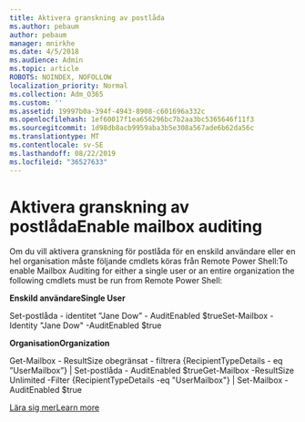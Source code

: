 ```yaml
---
title: Aktivera granskning av postlåda
ms.author: pebaum
author: pebaum
manager: mnirkhe
ms.date: 4/5/2018
ms.audience: Admin
ms.topic: article
ROBOTS: NOINDEX, NOFOLLOW
localization_priority: Normal
ms.collection: Adm_O365
ms.custom: ''
ms.assetid: 19997b0a-394f-4943-8908-c601696a332c
ms.openlocfilehash: 1ef60017f1ea656296bc7b2aa3bc5365646f11f3
ms.sourcegitcommit: 1d98db8acb9959aba3b5e308a567ade6b62da56c
ms.translationtype: MT
ms.contentlocale: sv-SE
ms.lasthandoff: 08/22/2019
ms.locfileid: "36527633"
---
```

# <a name="enable-mailbox-auditing"></a><span data-ttu-id="1b370-102">Aktivera granskning av postlåda</span><span class="sxs-lookup"><span data-stu-id="1b370-102">Enable mailbox auditing</span></span>

<span data-ttu-id="1b370-103">Om du vill aktivera granskning för postlåda för en enskild användare eller en hel organisation måste följande cmdlets köras från Remote Power Shell:</span><span class="sxs-lookup"><span data-stu-id="1b370-103">To enable Mailbox Auditing for either a single user or an entire organization the following cmdlets must be run from Remote Power Shell:</span></span>
  
 <span data-ttu-id="1b370-104">**Enskild användare**</span><span class="sxs-lookup"><span data-stu-id="1b370-104">**Single User**</span></span>
  
<span data-ttu-id="1b370-105">Set-postlåda - identitet ”Jane Dow” - AuditEnabled $true</span><span class="sxs-lookup"><span data-stu-id="1b370-105">Set-Mailbox -Identity "Jane Dow" -AuditEnabled $true</span></span>
  
 <span data-ttu-id="1b370-106">**Organisation**</span><span class="sxs-lookup"><span data-stu-id="1b370-106">**Organization**</span></span>
  
<span data-ttu-id="1b370-107">Get-Mailbox - ResultSize obegränsat - filtrera {RecipientTypeDetails - eq ”UserMailbox”} | Set-postlåda - AuditEnabled $true</span><span class="sxs-lookup"><span data-stu-id="1b370-107">Get-Mailbox -ResultSize Unlimited -Filter {RecipientTypeDetails -eq "UserMailbox"} | Set-Mailbox -AuditEnabled $true</span></span>
  
[<span data-ttu-id="1b370-108">Lära sig mer</span><span class="sxs-lookup"><span data-stu-id="1b370-108">Learn more</span></span>](https://support.office.com/article/aaca8987-5b62-458b-9882-c28476a66918)
  

